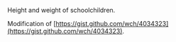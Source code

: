 Height and weight of schoolchildren.

Modification of [https://gist.github.com/wch/4034323](https://gist.github.com/wch/4034323).